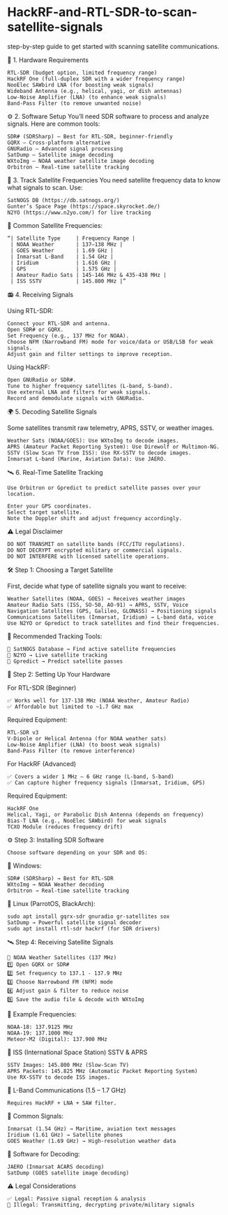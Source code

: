 # HackRF-and-RTL-SDR-to-scan-satellite-signals

step-by-step guide to get started with scanning satellite communications.

📡 1. Hardware Requirements

    RTL-SDR (budget option, limited frequency range)
    HackRF One (full-duplex SDR with a wider frequency range)
    NooElec SAWbird LNA (for boosting weak signals)
    Wideband Antenna (e.g., helical, yagi, or dish antennas)
    Low-Noise Amplifier (LNA) (to enhance weak signals)
    Band-Pass Filter (to remove unwanted noise)

⚙️ 2. Software Setup
You’ll need SDR software to process and analyze signals. Here are common tools:

    SDR# (SDRSharp) – Best for RTL-SDR, beginner-friendly
    GQRX – Cross-platform alternative
    GNURadio – Advanced signal processing
    SatDump – Satellite image decoding
    WXtoImg – NOAA weather satellite image decoding
    Orbitron – Real-time satellite tracking

🚀 3. Track Satellite Frequencies
You need satellite frequency data to know what signals to scan. Use:

    SatNOGS DB (https://db.satnogs.org/)
    Gunter’s Space Page (https://space.skyrocket.de/)
    N2YO (https://www.n2yo.com/) for live tracking
    
🔹 Common Satellite Frequencies:

    “| Satellite Type     | Frequency Range |
     | NOAA Weather       | 137–138 MHz | 
     | GOES Weather       | 1.69 GHz | 
     | Inmarsat L-Band    | 1.54 GHz | 
     | Iridium            | 1.616 GHz | 
     | GPS                | 1.575 GHz | 
     | Amateur Radio Sats | 145-146 MHz & 435-438 MHz | 
     | ISS SSTV           | 145.800 MHz |”

📻 4. Receiving Signals

Using RTL-SDR:

    Connect your RTL-SDR and antenna.
    Open SDR# or GQRX.
    Set Frequency (e.g., 137 MHz for NOAA).
    Choose NFM (Narrowband FM) mode for voice/data or USB/LSB for weak signals.
    Adjust gain and filter settings to improve reception.

Using HackRF:

    Open GNURadio or SDR#.
    Tune to higher frequency satellites (L-band, S-band).
    Use external LNA and filters for weak signals.
    Record and demodulate signals with GNURadio.

🌍 5. Decoding Satellite Signals

Some satellites transmit raw telemetry, APRS, SSTV, or weather images.

    Weather Sats (NOAA/GOES): Use WXtoImg to decode images.
    APRS (Amateur Packet Reporting System): Use Direwolf or Multimon-NG.
    SSTV (Slow Scan TV from ISS): Use RX-SSTV to decode images.
    Inmarsat L-band (Marine, Aviation Data): Use JAERO.

🛰️ 6. Real-Time Satellite Tracking

    Use Orbitron or Gpredict to predict satellite passes over your location.

    Enter your GPS coordinates.
    Select target satellite.
    Note the Doppler shift and adjust frequency accordingly.

⚠️ Legal Disclaimer

    DO NOT TRANSMIT on satellite bands (FCC/ITU regulations).
    DO NOT DECRYPT encrypted military or commercial signals.
    DO NOT INTERFERE with licensed satellite operations.


🛠️ Step 1: Choosing a Target Satellite

First, decide what type of satellite signals you want to receive:

    Weather Satellites (NOAA, GOES) → Receives weather images
    Amateur Radio Sats (ISS, SO-50, AO-91) → APRS, SSTV, Voice
    Navigation Satellites (GPS, Galileo, GLONASS) → Positioning signals
    Communications Satellites (Inmarsat, Iridium) → L-band data, voice
    Use N2YO or Gpredict to track satellites and find their frequencies.

📌 Recommended Tracking Tools:

    🔗 SatNOGS Database → Find active satellite frequencies
    🔗 N2YO → Live satellite tracking
    🔗 Gpredict → Predict satellite passes
    
📡 Step 2: Setting Up Your Hardware

For RTL-SDR (Beginner)
    
    ✅ Works well for 137-138 MHz (NOAA Weather, Amateur Radio)
    ✅ Affordable but limited to ~1.7 GHz max

Required Equipment:

    RTL-SDR v3
    V-Dipole or Helical Antenna (for NOAA weather sats)
    Low-Noise Amplifier (LNA) (to boost weak signals)
    Band-Pass Filter (to remove interference)
    
For HackRF (Advanced)

    ✅ Covers a wider 1 MHz – 6 GHz range (L-band, S-band)
    ✅ Can capture higher frequency signals (Inmarsat, Iridium, GPS)

Required Equipment:

    HackRF One
    Helical, Yagi, or Parabolic Dish Antenna (depends on frequency)
    Bias-T LNA (e.g., NooElec SAWbird) for weak signals
    TCXO Module (reduces frequency drift)
    
⚙️ Step 3: Installing SDR Software

    Choose software depending on your SDR and OS:

📌 Windows:

    SDR# (SDRSharp) → Best for RTL-SDR
    WXtoImg → NOAA Weather decoding
    Orbitron → Real-time satellite tracking
    
📌 Linux (ParrotOS, BlackArch):

    sudo apt install gqrx-sdr gnuradio gr-satellites sox
    SatDump → Powerful satellite signal decoder
    sudo apt install rtl-sdr hackrf (for SDR drivers)
    
🛰️ Step 4: Receiving Satellite Signals

    🔹 NOAA Weather Satellites (137 MHz)
    1️⃣ Open GQRX or SDR#
    2️⃣ Set frequency to 137.1 - 137.9 MHz
    3️⃣ Choose Narrowband FM (NFM) mode
    4️⃣ Adjust gain & filter to reduce noise
    5️⃣ Save the audio file & decode with WXtoImg

🎯 Example Frequencies:

    NOAA-18: 137.9125 MHz
    NOAA-19: 137.1000 MHz
    Meteor-M2 (Digital): 137.900 MHz
    
🔹 ISS (International Space Station) SSTV & APRS

    SSTV Images: 145.800 MHz (Slow-Scan TV)
    APRS Packets: 145.825 MHz (Automatic Packet Reporting System)
    Use RX-SSTV to decode ISS images.

🔹 L-Band Communications (1.5 – 1.7 GHz)

    Requires HackRF + LNA + SAW filter.

📡 Common Signals:

    Inmarsat (1.54 GHz) → Maritime, aviation text messages
    Iridium (1.61 GHz) → Satellite phones
    GOES Weather (1.69 GHz) → High-resolution weather data
    
📌 Software for Decoding:

    JAERO (Inmarsat ACARS decoding)
    SatDump (GOES satellite image decoding)

⚠️ Legal Considerations

    ✅ Legal: Passive signal reception & analysis
    🚫 Illegal: Transmitting, decrypting private/military signals
